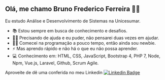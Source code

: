 ## Olá, me chamo Bruno Frederico Ferreira 👋🏼
Eu estudo Análise e Desenvolvimento de Sistemas na Unicesumar. 


- 📚 Estou sempre em busca de conhecimento e desafios.
- 🤝🏻 Precisando de ajuda e eu puder, não pensarei duas vezes em ajudar.
- 👶🏻 Comecei na programação a pouco tempo, então ainda sou newbie.
- ⚡ Mas aprendo rápido e não há o que eu não possa aprender.
- 💻 Conhecimento em: HTML, CSS, JavaScript, Bootstrap 4, PHP 7, Node, Npm, Vue.js, Laravel, Github, Scrum Agile.

Aproveite de dê uma conferida no meu Linkedin
[![Linkedin Badge](https://img.shields.io/badge/-LinkedIn-blue?style=flat-square&logo=Linkedin&logoColor=white&link=https://www.linkedin.com/in/brunoff23/)](https://www.linkedin.com/in/brunoff23/) 

